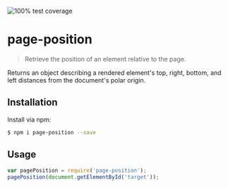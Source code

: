 ![100% test coverage](https://img.shields.io/badge/coverage-100%25-brightgreen.svg)

# page-position
> Retrieve the position of an element relative to the page.

Returns an object describing a rendered element's top, right, 
bottom, and left distances from the document's polar origin.

## Installation
Install via npm:

```sh
$ npm i page-position --save
```

## Usage
```javascript
var pagePosition = require('page-position');
pagePosition(document.getElementById('target'));
```
